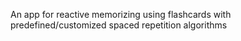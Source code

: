 An app for reactive memorizing using flashcards with predefined/customized spaced repetition algorithms
